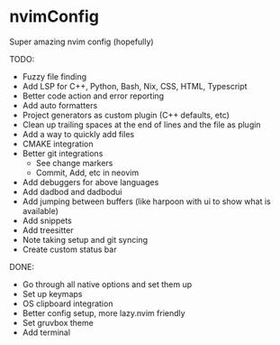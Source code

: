 # nvimConfig
Super amazing nvim config (hopefully)

TODO:
- Fuzzy file finding
- Add LSP for C++, Python, Bash, Nix, CSS, HTML, Typescript
- Better code action and error reporting
- Add auto formatters
- Project generators as custom plugin (C++ defaults, etc)
- Clean up trailing spaces at the end of lines and the file as plugin
- Add a way to quickly add files
- CMAKE integration
- Better git integrations
    - See change markers
    - Commit, Add, etc in neovim
- Add debuggers for above languages
- Add dadbod and dadbodui
- Add jumping between buffers (like harpoon with ui to show what is available)
- Add snippets
- Add treesitter
- Note taking setup and git syncing
- Create custom status bar

DONE:
- Go through all native options and set them up
- Set up keymaps
- OS clipboard integration
- Better config setup, more lazy.nvim friendly
- Set gruvbox theme
- Add terminal
